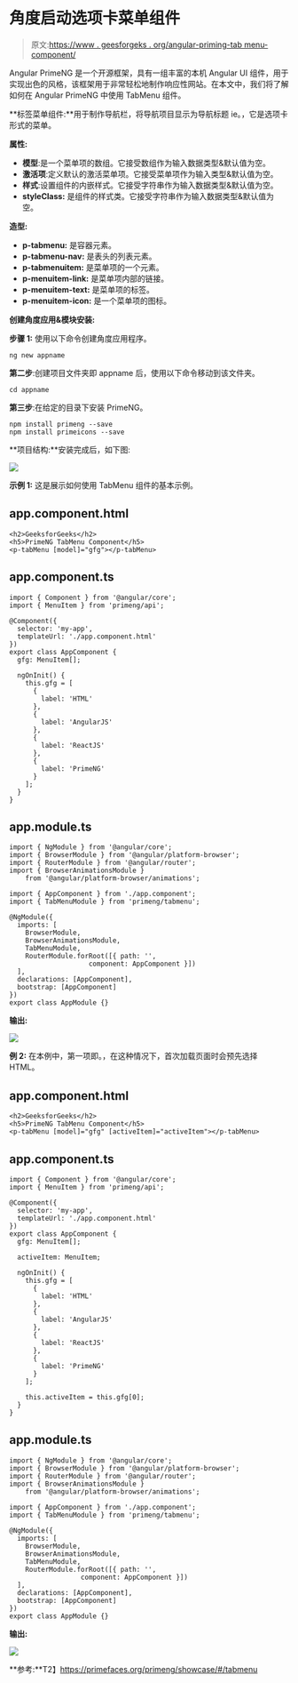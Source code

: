 # 角度启动选项卡菜单组件

> 原文:[https://www . geesforgeks . org/angular-priming-tab menu-component/](https://www.geeksforgeeks.org/angular-primeng-tabmenu-component/)

Angular PrimeNG 是一个开源框架，具有一组丰富的本机 Angular UI 组件，用于实现出色的风格，该框架用于非常轻松地制作响应性网站。在本文中，我们将了解如何在 Angular PrimeNG 中使用 TabMenu 组件。

**标签菜单组件:**用于制作导航栏，将导航项目显示为导航标题 ie。，它是选项卡形式的菜单。

**属性:**

*   **模型**:是一个菜单项的数组。它接受数组作为输入数据类型&默认值为空。
*   **激活项**:定义默认的激活菜单项。它接受菜单项作为输入类型&默认值为空。
*   **样式**:设置组件的内嵌样式。它接受字符串作为输入数据类型&默认值为空。
*   **styleClass:** 是组件的样式类。它接受字符串作为输入数据类型&默认值为空。

**造型:**

*   **p-tabmenu:** 是容器元素。
*   **p-tabmenu-nav:** 是表头的列表元素。
*   **p-tabmenuitem:** 是菜单项的一个元素。
*   **p-menuitem-link:** 是菜单项内部的链接。
*   **p-menuitem-text:** 是菜单项的标签。
*   **p-menuitem-icon:** 是一个菜单项的图标。

**创建角度应用&模块安装:**

**步骤 1:** 使用以下命令创建角度应用程序。

```
ng new appname
```

**第二步**:创建项目文件夹即 appname 后，使用以下命令移动到该文件夹。

```
cd appname
```

**第三步**:在给定的目录下安装 PrimeNG。

```
npm install primeng --save
npm install primeicons --save
```

**项目结构:**安装完成后，如下图:

![](img/6e2ac1499ceea2e58d3439c1f9f0d39a.png)

**示例 1:** 这是展示如何使用 TabMenu 组件的基本示例。

## app.component.html

```
<h2>GeeksforGeeks</h2>
<h5>PrimeNG TabMenu Component</h5>
<p-tabMenu [model]="gfg"></p-tabMenu>
```

## app.component.ts

```
import { Component } from '@angular/core';
import { MenuItem } from 'primeng/api';

@Component({
  selector: 'my-app',
  templateUrl: './app.component.html'
})
export class AppComponent {
  gfg: MenuItem[];

  ngOnInit() {
    this.gfg = [
      {
        label: 'HTML'
      },
      {
        label: 'AngularJS'
      },
      {
        label: 'ReactJS'
      },
      {
        label: 'PrimeNG'
      }
    ];
  }
}
```

## app.module.ts

```
import { NgModule } from '@angular/core';
import { BrowserModule } from '@angular/platform-browser';
import { RouterModule } from '@angular/router';
import { BrowserAnimationsModule } 
    from '@angular/platform-browser/animations';

import { AppComponent } from './app.component';
import { TabMenuModule } from 'primeng/tabmenu';

@NgModule({
  imports: [
    BrowserModule,
    BrowserAnimationsModule,
    TabMenuModule,
    RouterModule.forRoot([{ path: '', 
                    component: AppComponent }])
  ],
  declarations: [AppComponent],
  bootstrap: [AppComponent]
})
export class AppModule {}
```

**输出:**

![](img/68d57b9b8c222ff2698075706bbaccc5.png)

**例 2:** 在本例中，第一项即。，在这种情况下，首次加载页面时会预先选择 HTML。

## app.component.html

```
<h2>GeeksforGeeks</h2>
<h5>PrimeNG TabMenu Component</h5>
<p-tabMenu [model]="gfg" [activeItem]="activeItem"></p-tabMenu>
```

## app.component.ts

```
import { Component } from '@angular/core';
import { MenuItem } from 'primeng/api';

@Component({
  selector: 'my-app',
  templateUrl: './app.component.html'
})
export class AppComponent {
  gfg: MenuItem[];

  activeItem: MenuItem;

  ngOnInit() {
    this.gfg = [
      {
        label: 'HTML'
      },
      {
        label: 'AngularJS'
      },
      {
        label: 'ReactJS'
      },
      {
        label: 'PrimeNG'
      }
    ];

    this.activeItem = this.gfg[0];
  }
}
```

## app.module.ts

```
import { NgModule } from '@angular/core';
import { BrowserModule } from '@angular/platform-browser';
import { RouterModule } from '@angular/router';
import { BrowserAnimationsModule } 
    from '@angular/platform-browser/animations';

import { AppComponent } from './app.component';
import { TabMenuModule } from 'primeng/tabmenu';

@NgModule({
  imports: [
    BrowserModule,
    BrowserAnimationsModule,
    TabMenuModule,
    RouterModule.forRoot([{ path: '', 
                  component: AppComponent }])
  ],
  declarations: [AppComponent],
  bootstrap: [AppComponent]
})
export class AppModule {}
```

**输出:**

![](img/ddad4fa55324b74cbae18f85a104e62e.png)

**参考:**T2】https://primefaces.org/primeng/showcase/#/tabmenu